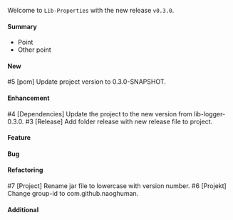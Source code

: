 Welcome to `Lib-Properties` with the new release `v0.3.0`.



#### Summary
* Point
* Other point



#### New
#5 [pom] Update project version to 0.3.0-SNAPSHOT.



#### Enhancement
#4 [Dependencies] Update the project to the new version from lib-logger-0.3.0.
#3 [Release] Add folder release with new release file to project.



#### Feature



#### Bug



#### Refactoring
#7 [Project] Rename jar file to lowercase with version number.
#6 [Projekt] Change group-id to com.github.naoghuman.



#### Additional



[//]: # (Issues which will be integrated in this release)
